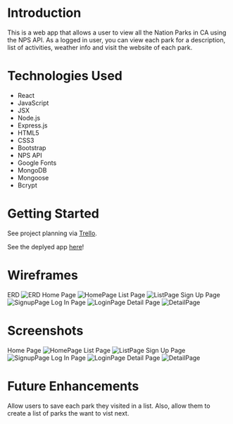 # Introduction

This is a web app that allows a user to view all the Nation Parks in CA using the NPS API. As a logged in user, you can view each park for a description, list of activities, weather info and visit the website of each park.

# Technologies Used
 
 - React
 - JavaScript
 - JSX
 - Node.js
 - Express.js
 - HTML5
 - CSS3
 - Bootstrap
 - NPS API
 - Google Fonts
 - MongoDB
 - Mongoose
 - Bcrypt

 # Getting Started

 See project planning via [Trello](https://trello.com/b/VJgcyFQa/national-park-finder).

 See the deplyed app [here](https://project-3-frontend.herokuapp.com)!

 # Wireframes
 ERD
 ![ERD](./public/images/ca-erd.png)
 Home Page
 ![HomePage](./public/images/ca-homepage.png)
 List Page
 ![ListPage](./public/images/ca-resultspage.png)
 Sign Up Page
 ![SignupPage](./public/images/ca-signuppage.png)
 Log In Page
 ![LoginPage](./public/images/ca-loginpage.png)
 Detail Page
 ![DetailPage](./public/images/ca-detailpage.png)

 # Screenshots
 Home Page
 ![HomePage](./public/images/ca-ss-home.png)
 List Page
 ![ListPage](./public/images/ca-ss-list.png)
 Sign Up Page
 ![SignupPage](./public/images/ca-ss-signup.png)
 Log In Page
 ![LoginPage](./public/images/ca-ss-login.png)
 Detail Page
 ![DetailPage](./public/images/ca-ss-detail.png)

 # Future Enhancements

 Allow users to save each park they visited in a list. Also, allow them to create a list of parks the want to vist next.
